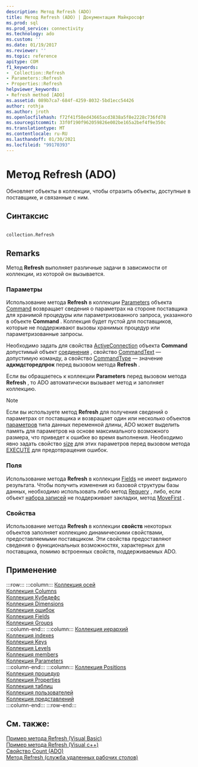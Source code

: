 ```yaml
---
description: Метод Refresh (ADO)
title: Метод Refresh (ADO) | Документация Майкрософт
ms.prod: sql
ms.prod_service: connectivity
ms.technology: ado
ms.custom: ''
ms.date: 01/19/2017
ms.reviewer: ''
ms.topic: reference
apitype: COM
f1_keywords:
- _Collection::Refresh
- Parameters::Refresh
- Properties::Refresh
helpviewer_keywords:
- Refresh method [ADO]
ms.assetid: 089b7ca7-684f-4259-8032-5bd1ecc54426
author: rothja
ms.author: jroth
ms.openlocfilehash: f72f41f58ed43665acd3838a5f8e2228c736fd78
ms.sourcegitcommit: 33f0f190f962059826e002be165a2bef4f9e350c
ms.translationtype: MT
ms.contentlocale: ru-RU
ms.lasthandoff: 01/30/2021
ms.locfileid: "99170393"
---
```

# <a name="refresh-method-ado"></a>Метод Refresh (ADO)
Обновляет объекты в коллекции, чтобы отразить объекты, доступные в поставщике, и связанные с ним.  
  
## <a name="syntax"></a>Синтаксис  
  
```  
  
collection.Refresh  
```  
  
## <a name="remarks"></a>Remarks  
 Метод **Refresh** выполняет различные задачи в зависимости от коллекции, из которой он вызывается.  
  
### <a name="parameters"></a>Параметры  
 Использование метода **Refresh** в коллекции [Parameters](./parameters-collection-ado.md) объекта [Command](./command-object-ado.md) возвращает сведения о параметрах на стороне поставщика для хранимой процедуры или параметризованного запроса, указанного в объекте **Command** . Коллекция будет пустой для поставщиков, которые не поддерживают вызовы хранимых процедур или параметризованные запросы.  
  
 Необходимо задать для свойства [ActiveConnection](./activeconnection-property-ado.md) объекта **Command** допустимый объект [соединения](./connection-object-ado.md) , свойство [CommandText](./commandtext-property-ado.md) — допустимую команду, а свойство [CommandType](./commandtype-property-ado.md) — значение **адкмдсторедпрок** перед вызовом метода **Refresh** .  
  
 Если вы обращаетесь к коллекции **Parameters** перед вызовом метода **Refresh** , то ADO автоматически вызывает метод и заполняет коллекцию.  
  
> [!NOTE]
>  Если вы используете метод **Refresh** для получения сведений о параметрах от поставщика и возвращает один или несколько объектов [параметров](./parameter-object.md) типа данных переменной длины, ADO может выделить память для параметров на основе максимального возможного размера, что приведет к ошибке во время выполнения. Необходимо явно задать свойство [size](./size-property-ado-parameter.md) для этих параметров перед вызовом метода [EXECUTE](./execute-method-ado-command.md) для предотвращения ошибок.  
  
### <a name="fields"></a>Поля  
 Использование метода **Refresh** в коллекции [Fields](./fields-collection-ado.md) не имеет видимого результата. Чтобы получить изменения из базовой структуры базы данных, необходимо использовать либо метод [Requery](./requery-method.md) , либо, если объект [набора записей](./recordset-object-ado.md) не поддерживает закладки, метод [MoveFirst](./movefirst-movelast-movenext-and-moveprevious-methods-ado.md) .  
  
### <a name="properties"></a>Свойства  
 Использование метода **Refresh** в коллекции **свойств** некоторых объектов заполняет коллекцию динамическими свойствами, предоставляемыми поставщиком. Эти свойства предоставляют сведения о функциональных возможностях, характерных для поставщика, помимо встроенных свойств, поддерживаемых ADO.  
  
## <a name="applies-to"></a>Применение  

:::row:::
    :::column:::
        [Коллекция осей](../ado-md-api/axes-collection-ado-md.md)  
        [Коллекция Columns](../adox-api/columns-collection-adox.md)  
        [Коллекция Кубедефс](../ado-md-api/cubedefs-collection-ado-md.md)  
        [Коллекция Dimensions](../ado-md-api/dimensions-collection-ado-md.md)  
        [Коллекция ошибок](./errors-collection-ado.md)  
        [Коллекция Fields](./fields-collection-ado.md)  
        [Коллекция Groups](../adox-api/groups-collection-adox.md)  
    :::column-end:::
    :::column:::
        [Коллекция иерархий](../ado-md-api/hierarchies-collection-ado-md.md)  
        [Коллекция indexes](../adox-api/indexes-collection-adox.md)  
        [Коллекция Keys](../adox-api/keys-collection-adox.md)  
        [Коллекция Levels](../ado-md-api/levels-collection-ado-md.md)  
        [Коллекция members](../ado-md-api/members-collection-ado-md.md)  
        [Коллекция Parameters](./parameters-collection-ado.md)  
    :::column-end:::
    :::column:::
        [Коллекция Positions](../ado-md-api/positions-collection-ado-md.md)  
        [Коллекция процедур](../adox-api/procedures-collection-adox.md)  
        [Коллекция Properties](./properties-collection-ado.md)  
        [Коллекция таблиц](../adox-api/tables-collection-adox.md)  
        [Коллекция пользователей](../adox-api/users-collection-adox.md)  
        [Коллекция представлений](../adox-api/views-collection-adox.md)  
    :::column-end:::
:::row-end:::

## <a name="see-also"></a>См. также:  
 [Пример метода Refresh (Visual Basic)](./refresh-method-example-vb.md)   
 [Пример метода Refresh (Visual c++)](./refresh-method-example-vc.md)   
 [Свойство Count (ADO)](./count-property-ado.md)   
 [Метод Refresh (служба удаленных рабочих столов)](../rds-api/refresh-method-rds.md)